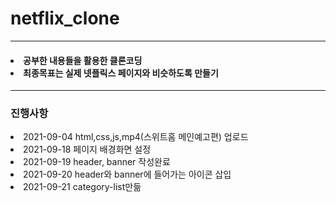 # netflix_clone 
<hr/>
<h4>
<li>공부한 내용들을 활용한 클론코딩</li>
<li>최종목표는 실제 넷플릭스 페이지와 비슷하도록 만들기</li>
</h4>
<hr/>
<h3>진행사항</h3>
<li> 2021-09-04 html,css,js,mp4(스위트홈 메인예고편) 업로드 </li>
<li> 2021-09-18 페이지 배경화면 설정</li>
<li> 2021-09-19 header, banner 작성완료</li>
<li> 2021-09-20 header와 banner에 들어가는 아이콘 삽입</li>
<li> 2021-09-21 category-list만듦</li>